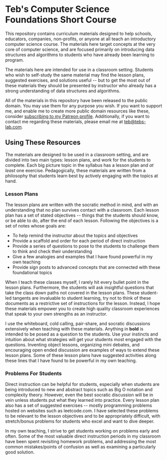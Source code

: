 # Teb's Computer Science Foundations Short Course

This repository contains curriculum materials designed to help schools, educators, companies, non-profits, or anyone at all teach an introductory computer science course. The materials here target concepts at the very core of computer science, and are focused primarily on introducing data structures and algorithms to students who have already been learning to program.

The materials here are intended for use in a classroom setting. Students who wish to self-study the same material may find the lesson plans, suggested exercises, and solutions useful -- but to get the most out of these materials they should be presented by instructor who already has a strong understanding of data structures and algorithms.

All of the materials in this repository have been released to the public domain. You may use them for any purpose you wish. If you want to support me, and enable me to create more public domain resources like these, consider [subscribing to my Patreon profile](www.patreon.com/tebslab). Additionally, if you want to contact me regarding these materials, please email me at teb@tebs-lab.com.

## Using These Resources

The materials are designed to be used in a classroom setting, and are divided into two main types: lesson plans, and work for the students to complete. Each big picture topic in the syllabus has a lesson plan and *at least* one exercise. Pedagogically, these materials are written from a philosophy that students learn best by actively engaging with the topics at hand.

### Lesson Plans

The lesson plans are written with the socratic method in mind, and with an understanding that no plan survives contact with a classroom. Each lesson plan has a set of stated objectives -- things that the students should know, or be able to do, after the end of each lesson. Following the objectives is a set of notes whose goals are:

* To help remind the instructor about the topics and objectives
* Provide a scaffold and order for each period of direct instruction
* Provide a series of questions to pose to the students to challenge them to think and check their understanding
* Give a few analogies and examples that I have found powerful in my own teaching
* Provide sign posts to advanced concepts that are connected with these foundational topics

When I teach these classes myself, I rarely hit every bullet point in the lesson plans. Furthermore, the students will ask insightful questions that take the class down paths not covered in the lesson plans. These student-led tangents are invaluable to student learning, try not to think of these documents as a restrictive set of instructions for the lesson. Instead, I hope these materials empower you to create high quality classroom experiences that speak to your own strengths as an instructor.

I use the whiteboard, cold calling, pair-share, and socratic discussions extensively when teaching with these materials. Anything in **bold** is intended to be posed as a question to the students. Use your instincts and intuition about what strategies will get your students most engaged with the questions. Inventing object lessons, organizing mini debates, and encouraging open ended discussion are examples of ways to extend these lesson plans. Some of these lesson plans have suggested activities along these lines that I have found to be powerful in my own teaching.

### Problems For Students

Direct instruction can be helpful for students, especially when students are being introduced to new and abstract topics such as Big O notation and complexity theory. However, even the best socratic discussion will be in vein unless students put what they learned into practice. Every lesson plan also has a set of suggested exercises -- mostly programming problems hosted on websites such as leetcode.com. I have selected these problems to be relevant to the lesson objectives and to be appropriately difficult, with stretch/bonus problems for students who excel and want to dive deeper.

In my own teaching, I strive to get students working on problems early and often. Some of the most valuable direct instruction periods in my classroom have been spent revisiting homework problems, and addressing the most common mistakes/points of confusion as well as examining a particularly good solution.
